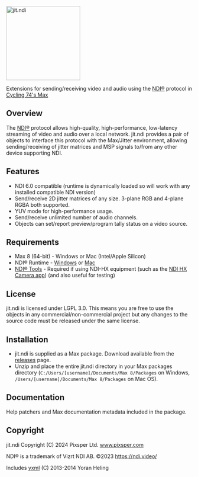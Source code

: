 <img alt="jit.ndi" src="https://raw.githubusercontent.com/pixsper/jit.ndi/develop/icon.png" width="200" height="200">

Extensions for sending/receiving video and audio using the [NDI®](https://ndi.video/) protocol in [Cycling 74's Max](https://cycling74.com/products/max/)

## Overview

The [NDI®](https://ndi.video/) protocol allows high-quality, high-performance, low-latency streaming of video and audio over a local network. jit.ndi provides a pair of objects to interface this protocol with the Max/Jitter environment, allowing sending/receiving of jitter matrices and MSP signals to/from any other device supporting NDI.

## Features
- NDI 6.0 compatible (runtime is dynamically loaded so will work with any installed compatible NDI version)
- Send/receive 2D jitter matrices of any size. 3-plane RGB and 4-plane RGBA both supported.
- YUV mode for high-performance usage.
- Send/receive unlimited number of audio channels.
- Objects can set/report preview/program tally status on a video source.

## Requirements
- Max 8 (64-bit) - Windows or Mac (Intel/Apple Silicon)
- NDI® Runtime - [Windows](http://ndi.link/NDIRedistV6) or [Mac](http://ndi.link/NDIRedistV6Apple)
- [NDI® Tools](https://ndi.video/tools/) - Required if using NDI-HX equipment (such as the [NDI HX Camera app](https://ndi.video/tools/ndi-hx-camera/)) (and also useful for testing)

## License
jit.ndi is licensed under LGPL 3.0. This means you are free to use the objects in any commercial/non-commercial project but any changes to the source code must be released under the same license.

## Installation
- jit.ndi is supplied as a Max package. Download available from the [releases](https://github.com/pixsper/jit.ndi/releases/latest) page.
- Unzip and place the entire jit.ndi directory in your Max packages directory (`C:/Users/[username]/Documents/Max 8/Packages` on Windows, `/Users/[username]/Documents/Max 8/Packages` on Mac OS).

## Documentation
Help patchers and Max documentation metadata included in the package.

## Copyright
jit.ndi Copyright (C) 2024 Pixsper Ltd.
www.pixsper.com

NDI® is a trademark of Vizrt NDI AB. ©2023
https://ndi.video/

Includes [yxml](https://dev.yorhel.nl/yxml) (C) 2013-2014 Yoran Heling
